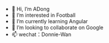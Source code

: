 - 👋 Hi, I’m ADong
- 👀 I’m interested in Football
- 🌱 I’m currently learning Angular
- 💞️ I’m looking to collaborate on Google
- 📫 wechat：Donnie-Wan
